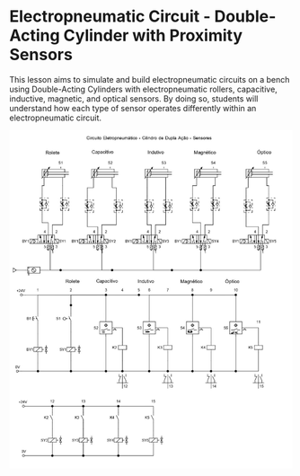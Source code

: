 # Electropneumatic Circuit - Double-Acting Cylinder with Proximity Sensors

This lesson aims to simulate and build electropneumatic circuits on a bench using Double-Acting Cylinders with electropneumatic rollers, capacitive, inductive, magnetic, and optical sensors. By doing so, students will understand how each type of sensor operates differently within an electropneumatic circuit.

<img src="./lesson_images/Circuito_Eletropneumático_Cilindro_Dupla_Ação_Sensores.jpg" alt="Electropneumatic Circuit - Double-Acting Cylinder with Proximity Sensors" width="1250"/>










